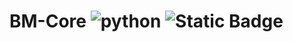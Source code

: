 # BM-Core ![python](https://img.shields.io/badge/python-v3.13.3-3670A0?style=for-the-badge&logo=python&logoColor=ffdd54) ![Static Badge](https://img.shields.io/badge/django-v3.13.3-3670A0?style=for-the-badge&logo=django&logoColor=%23ffffff&labelColor=%230C4B33&color=%230E1117)
